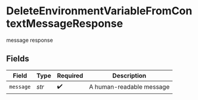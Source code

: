 # DeleteEnvironmentVariableFromContextMessageResponse

message response


## Fields

| Field                    | Type                     | Required                 | Description              |
| ------------------------ | ------------------------ | ------------------------ | ------------------------ |
| `message`                | *str*                    | :heavy_check_mark:       | A human-readable message |